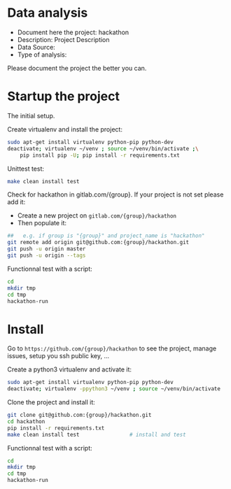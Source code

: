 # Data analysis
- Document here the project: hackathon
- Description: Project Description
- Data Source:
- Type of analysis:

Please document the project the better you can.

# Startup the project

The initial setup.

Create virtualenv and install the project:
```bash
sudo apt-get install virtualenv python-pip python-dev
deactivate; virtualenv ~/venv ; source ~/venv/bin/activate ;\
    pip install pip -U; pip install -r requirements.txt
```

Unittest test:
```bash
make clean install test
```

Check for hackathon in gitlab.com/{group}.
If your project is not set please add it:

- Create a new project on `gitlab.com/{group}/hackathon`
- Then populate it:

```bash
##   e.g. if group is "{group}" and project_name is "hackathon"
git remote add origin git@github.com:{group}/hackathon.git
git push -u origin master
git push -u origin --tags
```

Functionnal test with a script:

```bash
cd
mkdir tmp
cd tmp
hackathon-run
```

# Install

Go to `https://github.com/{group}/hackathon` to see the project, manage issues,
setup you ssh public key, ...

Create a python3 virtualenv and activate it:

```bash
sudo apt-get install virtualenv python-pip python-dev
deactivate; virtualenv -ppython3 ~/venv ; source ~/venv/bin/activate
```

Clone the project and install it:

```bash
git clone git@github.com:{group}/hackathon.git
cd hackathon
pip install -r requirements.txt
make clean install test                # install and test
```
Functionnal test with a script:

```bash
cd
mkdir tmp
cd tmp
hackathon-run
```
